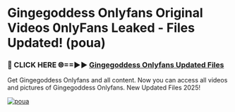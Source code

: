 # Gingegoddess Onlyfans Original Videos 0nlyFans Leaked - Files Updated! (poua)

<h3>🔴 CLICK HERE 🌐==►► <a href="https://tinyurl.com/2m67pmp6" rel="nofollow">Gingegoddess Onlyfans Updated Files</a></h3>

Get Gingegoddess Onlyfans and all content. Now you can access all videos and pictures of Gingegoddess Onlyfans. New Updated Files 2025!

[![poua](https://i.imgur.com/H4QAA4z.gif)](https://tinyurl.com/2m67pmp6)